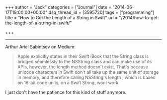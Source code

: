 +++
author = "Jack"
categories = ["Journal"]
date = "2014-06-17T19:00:00+00:00"
dsq_thread_id = [3595720]
tags = ["programming"]
title = "How to Get the Length of a String in Swift"
url = "/2014/how-to-get-the-length-of-a-string-in-swift/"

+++

* * *

Arthur Ariel Sabintsev on Medium:

> Apple explicitly states in their Swift iBook that the String class is bridged seamlessly to the NSString class and can make use of its APIs, however, the length method
> doesn't exist. That's because unicode characters in Swift don't all take up the same unit of storage in memory, and therefore calling NSString's length , which is
> based on 16-bit code units, on a Swift String, wont work.

I just don't have the patience for this kind of stuff anymore.
